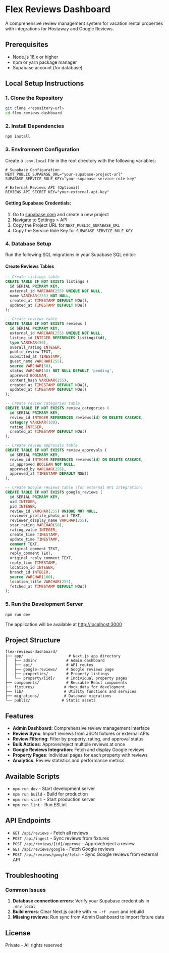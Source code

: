 # Flex Reviews Dashboard

A comprehensive review management system for vacation rental properties with integrations for Hostaway and Google Reviews.

## Prerequisites

- Node.js 18.x or higher
- npm or yarn package manager
- Supabase account (for database)

## Local Setup Instructions

### 1. Clone the Repository

```bash
git clone <repository-url>
cd flex-reviews-dashboard
```

### 2. Install Dependencies

```bash
npm install
```

### 3. Environment Configuration

Create a `.env.local` file in the root directory with the following variables:

```env
# Supabase Configuration
NEXT_PUBLIC_SUPABASE_URL="your-supabase-project-url"
SUPABASE_SERVICE_ROLE_KEY="your-supabase-service-role-key"

# External Reviews API (Optional)
REVIEWS_API_SECRET_KEY="your-external-api-key"
```

#### Getting Supabase Credentials:

1. Go to [supabase.com](https://supabase.com) and create a new project
2. Navigate to Settings > API
3. Copy the Project URL for `NEXT_PUBLIC_SUPABASE_URL`
4. Copy the Service Role Key for `SUPABASE_SERVICE_ROLE_KEY`

### 4. Database Setup

Run the following SQL migrations in your Supabase SQL editor:

#### Create Reviews Tables

```sql
-- Create listings table
CREATE TABLE IF NOT EXISTS listings (
  id SERIAL PRIMARY KEY,
  external_id VARCHAR(255) UNIQUE NOT NULL,
  name VARCHAR(255) NOT NULL,
  created_at TIMESTAMP DEFAULT NOW(),
  updated_at TIMESTAMP DEFAULT NOW()
);

-- Create reviews table
CREATE TABLE IF NOT EXISTS reviews (
  id SERIAL PRIMARY KEY,
  external_id VARCHAR(255) UNIQUE NOT NULL,
  listing_id INTEGER REFERENCES listings(id),
  type VARCHAR(50),
  overall_rating INTEGER,
  public_review TEXT,
  submitted_at TIMESTAMP,
  guest_name VARCHAR(255),
  source VARCHAR(50),
  status VARCHAR(50) NOT NULL DEFAULT 'pending',
  approved BOOLEAN,
  content_hash VARCHAR(255),
  created_at TIMESTAMP DEFAULT NOW(),
  updated_at TIMESTAMP DEFAULT NOW()
);

-- Create review categories table
CREATE TABLE IF NOT EXISTS review_categories (
  id SERIAL PRIMARY KEY,
  review_id INTEGER REFERENCES reviews(id) ON DELETE CASCADE,
  category VARCHAR(100),
  rating INTEGER,
  created_at TIMESTAMP DEFAULT NOW()
);

-- Create review approvals table
CREATE TABLE IF NOT EXISTS review_approvals (
  id SERIAL PRIMARY KEY,
  review_id INTEGER REFERENCES reviews(id) ON DELETE CASCADE,
  is_approved BOOLEAN NOT NULL,
  approved_by VARCHAR(255),
  approved_at TIMESTAMP DEFAULT NOW()
);

-- Create Google reviews table (for external API integration)
CREATE TABLE IF NOT EXISTS google_reviews (
  id SERIAL PRIMARY KEY,
  uid INTEGER,
  pid INTEGER,
  review_id VARCHAR(255) UNIQUE NOT NULL,
  reviewer_profile_photo_url TEXT,
  reviewer_display_name VARCHAR(255),
  star_rating VARCHAR(50),
  rating_value INTEGER,
  create_time TIMESTAMP,
  update_time TIMESTAMP,
  comment TEXT,
  original_comment TEXT,
  reply_comment TEXT,
  original_reply_comment TEXT,
  reply_time TIMESTAMP,
  location_id INTEGER,
  branch_id INTEGER,
  source VARCHAR(100),
  location_title VARCHAR(255),
  fetched_at TIMESTAMP DEFAULT NOW()
);
```

### 5. Run the Development Server

```bash
npm run dev
```

The application will be available at [http://localhost:3000](http://localhost:3000)

## Project Structure

```
flex-reviews-dashboard/
├── app/                    # Next.js app directory
│   ├── admin/             # Admin dashboard
│   ├── api/               # API routes
│   ├── google-reviews/    # Google reviews page
│   ├── properties/        # Property listings
│   └── property/[id]/     # Individual property pages
├── components/            # Reusable React components
├── fixtures/             # Mock data for development
├── lib/                  # Utility functions and services
├── migrations/           # Database migrations
└── public/              # Static assets
```

## Features

- **Admin Dashboard**: Comprehensive review management interface
- **Review Sync**: Import reviews from JSON fixtures or external APIs
- **Review Filtering**: Filter by property, rating, and approval status
- **Bulk Actions**: Approve/reject multiple reviews at once
- **Google Reviews Integration**: Fetch and display Google reviews
- **Property Pages**: Individual pages for each property with reviews
- **Analytics**: Review statistics and performance metrics

## Available Scripts

- `npm run dev` - Start development server
- `npm run build` - Build for production
- `npm run start` - Start production server
- `npm run lint` - Run ESLint

## API Endpoints

- `GET /api/reviews` - Fetch all reviews
- `POST /api/ingest` - Sync reviews from fixtures
- `POST /api/reviews/[id]/approve` - Approve/reject a review
- `GET /api/reviews/google` - Fetch Google reviews
- `POST /api/reviews/google/fetch` - Sync Google reviews from external API

## Troubleshooting

### Common Issues

1. **Database connection errors**: Verify your Supabase credentials in `.env.local`
2. **Build errors**: Clear Next.js cache with `rm -rf .next` and rebuild
3. **Missing reviews**: Run sync from Admin Dashboard to import fixture data

## License

Private - All rights reserved
